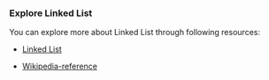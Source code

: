 ### Explore Linked List

You can explore more about Linked List through following resources:

- [Linked List](https://computersciencewiki.org/index.php/Linked_list)

- [Wikipedia-reference](https://en.wikipedia.org/wiki/Linked_list)


